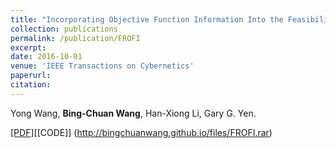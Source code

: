 ```yaml
---
title: "Incorporating Objective Function Information Into the Feasibility Rule for Constrained Evolutionary Optimization"
collection: publications
permalink: /publication/FROFI
excerpt: 
date: 2016-10-01
venue: 'IEEE Transactions on Cybernetics'
paperurl: 
citation: 
---
```

Yong Wang, __Bing-Chuan Wang__, Han-Xiong Li, Gary G. Yen.

[\[PDF\]](http://bingchuanwang.github.io/files/FROFI.pdf)[\[CODE\]] (http://bingchuanwang.github.io/files/FROFI.rar)
